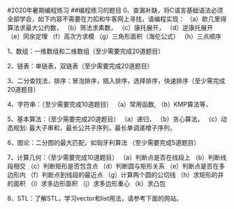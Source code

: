 #2020年暑期编程练习
##编程练习的题目
0、查漏补缺，将C语言基础语法必须全部学会，如下内容不需要在力扣和牛客网上寻找，请编程实现：
（a）欧几里得算法求最大公约数，
（b）筛法求素数，
（c）康托展开，
（d）逆康托展开
（e）同余定理
（f）高次方求模
（g）三角形面积（海伦公式）
（h）三点顺序

1、数组：一维数组和二维数组（至少需要完成20道题目）

2、链表：单链表，双链表（至少需要完成20道题目）

3、二分查找法，排序：冒泡排序，插入排序，选择排序，快速排序（至少需完成20道题目）

4、字符串：（至少需要完成10道题目）
（a）常用函数,
（b）KMP算法等，

5、基本算法：（至少需要完成20道题目）
（a）递归，
（b）贪心算法，
（c）动态规划: 最大子串和，最长公共子序列，最长单调递增子序列，

6、图论：二分图的最大匹配，如匈牙利算法 （至少需要完成5道题目）

7、计算几何：（至少需要完成10道题目）
（a）判断点是否在线段上
（b）判断线段相交
（c）判断矩形是否包含点
（d）判断圆与矩形关系
（e）判断点是否在多边形内
（f）判断点到线段的最近点
（g）计算两个圆的公切线
（h）求矩形的并的面积
（i）求多边形面积
（j）求多边形重心
（k）求凸包

8、STL：了解STL，学习vector和list用法，请参考下面的网站。
